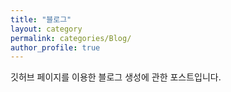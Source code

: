 ```yaml
---
title: "블로그"
layout: category
permalink: categories/Blog/
author_profile: true
---
```


깃허브 페이지를 이용한 블로그 생성에 관한 포스트입니다.